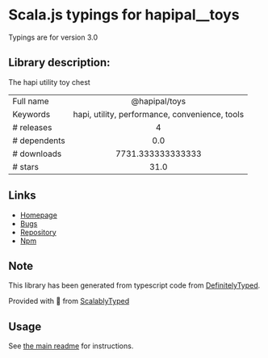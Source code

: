 
# Scala.js typings for hapipal__toys

Typings are for version 3.0

## Library description:
The hapi utility toy chest

|                    |                 |
| ------------------ | :-------------: |
| Full name          | @hapipal/toys |
| Keywords           | hapi, utility, performance, convenience, tools |
| # releases         | 4 |
| # dependents       | 0.0 |
| # downloads        | 7731.333333333333 |
| # stars            | 31.0 |

## Links
- [Homepage](https://github.com/hapipal/toys#readme)
- [Bugs](https://github.com/hapipal/toys/issues)
- [Repository](https://github.com/hapipal/toys)
- [Npm](https://www.npmjs.com/package/%40hapipal%2Ftoys)
    


## Note
This library has been generated from typescript code from [DefinitelyTyped](https://definitelytyped.org).

Provided with :purple_heart: from [ScalablyTyped](https://github.com/oyvindberg/ScalablyTyped)

## Usage
See [the main readme](../../readme.md) for instructions.


